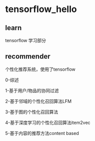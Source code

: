 # tensorflow_hello

## learn

tensorflow 学习部分

## recommender

个性化推荐系统，使用了tensorflow

0-综述

1-基于用户/物品的协同过滤

2-基于邻域的个性化召回算法LFM

3-基于图的个性化召回算法

4-基于深度学习的个性化召回算法item2vec

5-基于内容的推荐方法content based
